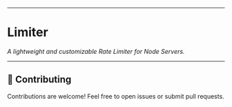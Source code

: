 
---

# **Limiter**  
*A lightweight and customizable Rate Limiter for Node Servers.*  


---

## **🤝 Contributing**  
Contributions are welcome! Feel free to open issues or submit pull requests.  

